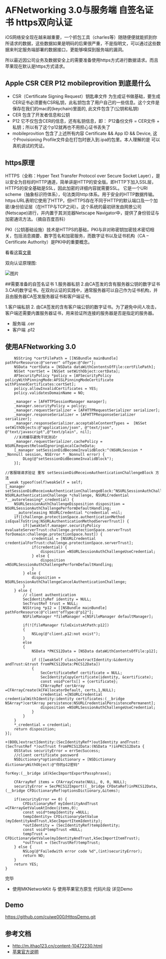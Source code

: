 # AFNetworking 3.0与服务端 自签名证书 https双向认证

iOS网络安全现在越来越重要，一个抓包工具（charles等）随随便便就能抓到你所请求的数据，这些数据如果是明码的后果很严重，不是指明文，可以通过这些数据来判定服务端部署的数据接口，更能够嗅探到服务端的漏洞。

所以最近因公司业务及数据安全上的需要准备使用https方式进行数据请求。而且苹果现在默认是https方式请求。
## Apple CSR CER P12 mobileprovition 到底是什么
* CSR（Certificate Signing Request）钥匙串文件 为生成证书做基础，要生成CER证书必须要有CSR私钥，此私钥包含了用户自己的一些信息。这个文件是保存在我们的mac的(keychain)里面的, 此文件包含了(公钥和私钥)
* CER 包含了开发者信息和公钥
* P12 它不仅包含CER的信息，还有私钥信息，即： P12备份文件 = CER文件  + 私钥；所以有了这个p12就再也不用担心证书丢失了
* mobileprovition 包含了上述所有内容 Certificate && App ID && Device, 这个Provisioning Profile文件会在打包时嵌入到.ipa的包里。本人理解的是 可以真机调试的凭证。

## https原理
HTTPS（全称：Hyper Text Transfer Protocol over Secure Socket Layer），是以安全为目标的HTTP通道，简单讲是HTTP的安全版。即HTTP下加入SSL层，HTTPS的安全基础是SSL，因此加密的详细内容就需要SSL。 它是一个URI scheme（抽象标识符体系），句法类同http:体系。用于安全的HTTP数据传输。https:URL表明它使用了HTTP，但HTTPS存在不同于HTTP的默认端口及一个加密/身份验证层（在HTTP与TCP之间）。这个系统的最初研发由网景公司(Netscape)进行，并内置于其浏览器Netscape Navigator中，提供了身份验证与加密通讯方法。（摘自百度百科）

PKI（公钥基础设施）技术是HTTPS的基础，PKI与非对称密钥加密技术密切相关，包括消息摘要、数字签名和加密服务，而数字证书以及证书机构（CA – Certificate Authority）是PKI中的重要概念。

看看这篇[文章](http://www.jianshu.com/p/2927ca2b3719)

双向认证原理图:

![图片](http://ihaodi.net/images/httpsyuanlitu.png)


##需要准备的自签名证书
1.服务器私钥 2.由CA签发的含有服务器公钥的数字证书 3.CA的数字证书。在双向认证的实践中，通常服务器可以自己作为证书机构，并且由服务器CA签发服务器证书和客户端证书。


1.客户端私钥 2. 由CA签发的含有客户端公钥的数字证书。为了避免中间人攻击，客户端还需要内置服务器证书，用来验证所连接的服务器是否是指定的服务器。

* 服务端 .cer  
* 客户端 .p12  

## 使用AFNetworking 3.0
```
    NSString *certFilePath = [[NSBundle mainBundle] pathForResource:@"server" ofType:@"der"];
    NSData *certData = [NSData dataWithContentsOfFile:certFilePath];
    NSSet *certSet = [NSSet setWithObject:certData];
    AFSecurityPolicy *policy = [AFSecurityPolicy policyWithPinningMode:AFSSLPinningModeCertificate withPinnedCertificates:certSet];
    policy.allowInvalidCertificates = YES;
    policy.validatesDomainName = NO;
     
    _manager = [AFHTTPSessionManager manager];
    _manager.securityPolicy = policy;
    _manager.requestSerializer = [AFHTTPRequestSerializer serializer];
    _manager.responseSerializer = [AFHTTPResponseSerializer serializer];
    _manager.responseSerializer.acceptableContentTypes =  [NSSet setWithObjects:@"application/json", @"text/json", @"text/javascript",@"text/plain", nil];
    //关闭缓存避免干扰测试r
    _manager.requestSerializer.cachePolicy = NSURLRequestReloadIgnoringLocalCacheData;
    [_manager setSessionDidBecomeInvalidBlock:^(NSURLSession * _Nonnull session, NSError * _Nonnull error) {
        DLog(@"setSessionDidBecomeInvalidBlock");
    }];
```
    //客服端请求验证 重写 setSessionDidReceiveAuthenticationChallengeBlock 方法
	__weak typeof(self)weakSelf = self;   
    [_manager setSessionDidReceiveAuthenticationChallengeBlock:^NSURLSessionAuthChallengeDisposition(NSURLSession*session, NSURLAuthenticationChallenge *challenge, NSURLCredential *__autoreleasing*_credential) {
        NSURLSessionAuthChallengeDisposition disposition = NSURLSessionAuthChallengePerformDefaultHandling;
        __autoreleasing NSURLCredential *credential =nil;
        if([challenge.protectionSpace.authenticationMethod isEqualToString:NSURLAuthenticationMethodServerTrust]) {
            if([weakSelf.manager.securityPolicy evaluateServerTrust:challenge.protectionSpace.serverTrust forDomain:challenge.protectionSpace.host]) {
                credential = [NSURLCredential credentialForTrust:challenge.protectionSpace.serverTrust];
                if(credential) {
                    disposition =NSURLSessionAuthChallengeUseCredential;
                } else {
                    disposition =NSURLSessionAuthChallengePerformDefaultHandling;
                }
            } else {
                disposition = NSURLSessionAuthChallengeCancelAuthenticationChallenge;
            }
        } else {
            // client authentication
            SecIdentityRef identity = NULL;
            SecTrustRef trust = NULL;
            NSString *p12 = [[NSBundle mainBundle] pathForResource:@"client"ofType:@"p12"];
            NSFileManager *fileManager =[NSFileManager defaultManager];
            
            if(![fileManager fileExistsAtPath:p12])
            {
                NSLog(@"client.p12:not exist");
            }
            else
            {
                NSData *PKCS12Data = [NSData dataWithContentsOfFile:p12];
                
                if ([[weakSelf class]extractIdentity:&identity andTrust:&trust fromPKCS12Data:PKCS12Data])
                {
                    SecCertificateRef certificate = NULL;
                    SecIdentityCopyCertificate(identity, &certificate);
                    const void*certs[] = {certificate};
                    CFArrayRef certArray =CFArrayCreate(kCFAllocatorDefault, certs,1,NULL);
                    credential =[NSURLCredential credentialWithIdentity:identity certificates:(__bridge  NSArray*)certArray persistence:NSURLCredentialPersistencePermanent];
                    disposition =NSURLSessionAuthChallengeUseCredential;
                }
            }
        }
        *_credential = credential;
        return disposition;
    }];
```
+(BOOL)extractIdentity:(SecIdentityRef*)outIdentity andTrust:(SecTrustRef *)outTrust fromPKCS12Data:(NSData *)inPKCS12Data {
    OSStatus securityError = errSecSuccess;
    //client certificate password
    NSDictionary*optionsDictionary = [NSDictionary dictionaryWithObject:@"你的p12密码"
                                                                forKey:(__bridge id)kSecImportExportPassphrase];
    
    CFArrayRef items = CFArrayCreate(NULL, 0, 0, NULL);
    securityError = SecPKCS12Import((__bridge CFDataRef)inPKCS12Data,(__bridge CFDictionaryRef)optionsDictionary,&items);
    
    if(securityError == 0) {
        CFDictionaryRef myIdentityAndTrust =CFArrayGetValueAtIndex(items,0);
        const void*tempIdentity =NULL;
        tempIdentity= CFDictionaryGetValue (myIdentityAndTrust,kSecImportItemIdentity);
        *outIdentity = (SecIdentityRef)tempIdentity;
        const void*tempTrust =NULL;
        tempTrust = CFDictionaryGetValue(myIdentityAndTrust,kSecImportItemTrust);
        *outTrust = (SecTrustRef)tempTrust;
    } else {
        NSLog(@"Failedwith error code %d",(int)securityError);
        return NO;
    }
    return YES;
}
```
完毕

* 使用MKNetworkKit 与 使用苹果官方原生 代码片段 详见Demo

## Demo
<https://github.com/cuiwe000/HttpsDemo.git>
## 参考文档
* <http://m.ithao123.cn/content-10472230.html>
* [苹果官方说明](https://developer.apple.com/library/mac/documentation/Security/Conceptual/CertKeyTrustProgGuide/iPhone_Tasks/iPhone_Tasks.html)
